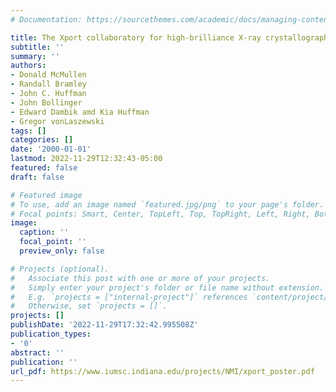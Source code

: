 ```yaml
---
# Documentation: https://sourcethemes.com/academic/docs/managing-content/

title: The Xport collaboratory for high-brilliance X-ray crystallography
subtitle: ''
summary: ''
authors:
- Donald McMullen
- Randall Bramley
- John C. Huffman
- John Bollinger
- Edward Dambik amd Kia Huffman
- Gregor vonLaszewski
tags: []
categories: []
date: '2000-01-01'
lastmod: 2022-11-29T12:32:43-05:00
featured: false
draft: false

# Featured image
# To use, add an image named `featured.jpg/png` to your page's folder.
# Focal points: Smart, Center, TopLeft, Top, TopRight, Left, Right, BottomLeft, Bottom, BottomRight.
image:
  caption: ''
  focal_point: ''
  preview_only: false

# Projects (optional).
#   Associate this post with one or more of your projects.
#   Simply enter your project's folder or file name without extension.
#   E.g. `projects = ["internal-project"]` references `content/project/deep-learning/index.md`.
#   Otherwise, set `projects = []`.
projects: []
publishDate: '2022-11-29T17:32:42.995508Z'
publication_types:
- '0'
abstract: ''
publication: ''
url_pdf: https://www.iumsc.indiana.edu/projects/NMI/xport_poster.pdf
---
```

